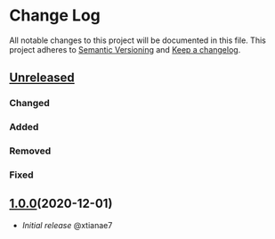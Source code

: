 # Change Log

All notable changes to this project will be documented in this file.
This project adheres to [Semantic Versioning](http://semver.org/) and [Keep a changelog](https://github.com/olivierlacan/keep-a-changelog).

## [Unreleased](https://github.com/idealista/vector_role/tree/develop)
### Changed
### Added
### Removed
### Fixed

## [1.0.0](https://github.com/idealista/vector_role/tree/1.0.0)(2020-12-01)
- *Initial release* @xtianae7
